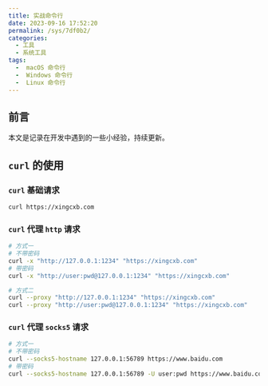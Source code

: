 ```yaml
---
title: 实战命令行
date: 2023-09-16 17:52:20
permalink: /sys/7df0b2/
categories:
  - 工具
  - 系统工具
tags:
  -  macOS 命令行
  -  Windows 命令行
  -  Linux 命令行
---
```


## 前言

本文是记录在开发中遇到的一些小经验，持续更新。

<!-- more -->

<InArticleAdsense
    data-ad-client="ca-pub-1725717718088510"
    data-ad-slot="7426219401">
</InArticleAdsense>

## `curl` 的使用

### `curl` 基础请求

``` bash
curl https://xingcxb.com
```

### `curl` 代理 `http` 请求

``` bash
# 方式一
# 不带密码
curl -x "http://127.0.0.1:1234" "https://xingcxb.com"
# 带密码
curl -x "http://user:pwd@127.0.0.1:1234" "https://xingcxb.com"

# 方式二
curl --proxy "http://127.0.0.1:1234" "https://xingcxb.com"
curl --proxy "http://user:pwd@127.0.0.1:1234" "https://xingcxb.com"
```

### `curl` 代理 `socks5` 请求

``` bash
# 方式一
# 不带密码
curl --socks5-hostname 127.0.0.1:56789 https://www.baidu.com
# 带密码
curl --socks5-hostname 127.0.0.1:56789 -U user:pwd https://www.baidu.com
```

